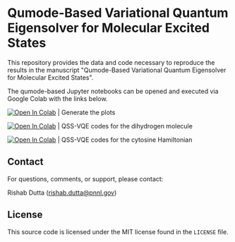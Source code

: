 # Qumode-Based Variational Quantum Eigensolver for Molecular Excited States

This repository provides the data and code necessary to reproduce the results in the manuscript "Qumode-Based Variational Quantum Eigensolver for Molecular Excited States".

The qumode-based Jupyter notebooks can be opened and executed via Google Colab with the links below.

[![Open In Colab](https://colab.research.google.com/assets/colab-badge.svg)](https://colab.research.google.com/github/rishabdchem/qss_vqe_paper/blob/main/plots_data.ipynb) | Generate the plots

[![Open In Colab](https://colab.research.google.com/assets/colab-badge.svg)](https://colab.research.google.com/github/rishabdchem/qss_vqe_paper/blob/main/qssvqe_h2mol.ipynb) | QSS-VQE codes for the dihydrogen molecule

[![Open In Colab](https://colab.research.google.com/assets/colab-badge.svg)](https://colab.research.google.com/github/rishabdchem/qss_vqe_paper/blob/main/qssvqe_cyt.ipynb) | QSS-VQE codes for the cytosine Hamiltonian 

## Contact <a name="contact"></a>

For questions, comments, or support, please contact:

Rishab Dutta (rishab.dutta@pnnl.gov)

## License <a name="license"></a>

This source code is licensed under the MIT license found in the `LICENSE` file.


